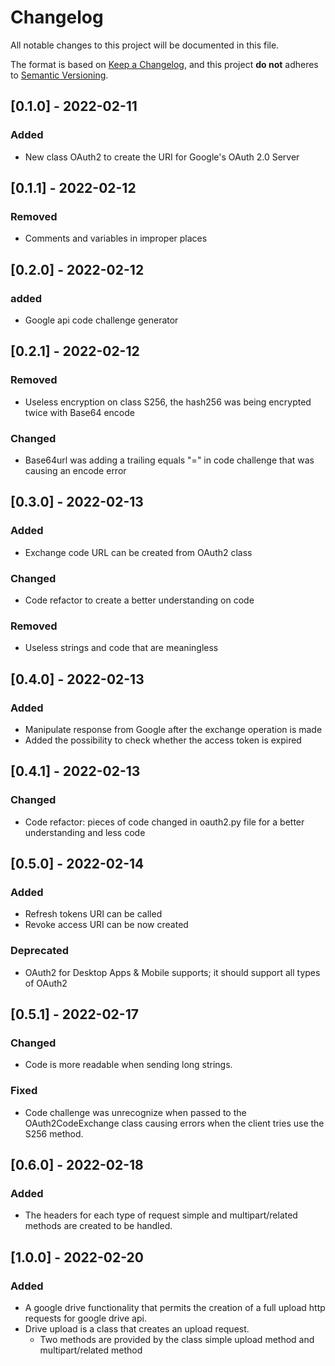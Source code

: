 # Changelog
All notable changes to this project will be documented in this file.

The format is based on [Keep a Changelog](https://keepachangelog.com/en/1.0.0/),
and this project **do not** adheres to [Semantic Versioning](https://semver.org/spec/v2.0.0.html).

## [0.1.0] - 2022-02-11
### Added
- New class OAuth2 to create the URI for Google's OAuth 2.0 Server


## [0.1.1] - 2022-02-12
### Removed
- Comments and variables in improper places


## [0.2.0] - 2022-02-12
### added
- Google api code challenge generator


## [0.2.1] - 2022-02-12
### Removed
- Useless encryption on class S256, the hash256 was being encrypted twice with Base64 encode

### Changed
- Base64url was adding a trailing equals "=" in code challenge that was causing an encode error


## [0.3.0] - 2022-02-13
### Added
- Exchange code URL can be created from OAuth2 class

### Changed
- Code refactor to create a better understanding on code

### Removed
- Useless strings and code that are meaningless


## [0.4.0] - 2022-02-13
### Added
- Manipulate response from Google after the exchange operation is made
- Added the possibility to check whether the access token is expired


## [0.4.1] - 2022-02-13
### Changed
- Code refactor: pieces of code changed in oauth2.py file for a better understanding and less code


## [0.5.0] - 2022-02-14
### Added
- Refresh tokens URI can be called
- Revoke access URI can be now created

### Deprecated
- OAuth2 for Desktop Apps & Mobile supports; it should support all types of OAuth2


## [0.5.1] - 2022-02-17
### Changed
- Code is more readable when sending long strings.

### Fixed
- Code challenge was unrecognize when passed to the OAuth2CodeExchange class causing errors when the client tries use the S256 method.


## [0.6.0] - 2022-02-18
### Added
- The headers for each type of request simple and multipart/related methods are created to be handled.


## [1.0.0] - 2022-02-20
### Added
- A google drive functionality that permits the creation of a full upload http requests for google drive api.
- Drive upload is a class that creates an upload request.
    - Two methods are provided by the class simple upload method and multipart/related method
